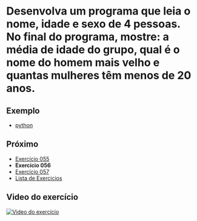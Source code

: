 # Desenvolva um programa que leia o nome, idade e sexo de 4 pessoas. No final do programa, mostre: a média de idade do grupo, qual é o nome do homem mais velho e quantas mulheres têm menos de 20 anos.

## Exemplo

- [python](python)

## Próximo

- [Exercício 055](../055)
- **Exercício 056**
- [Exercício 057](../057)
- [Lista de Exercicios](../)

## Video do exercício

[![Video do exercício](https://img.youtube.com/vi/fokDF4th0IY/maxresdefault.jpg)](https://youtu.be/fokDF4th0IY)